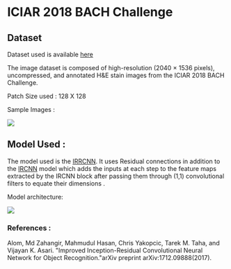 # ICIAR 2018 BACH Challenge

## Dataset


Dataset used is available [here](https://iciar2018-challenge.grand-challenge.org/Dataset/)

The image dataset is composed of high-resolution (2040 × 1536 pixels), uncompressed, and annotated H&E stain images from the ICIAR 2018 BACH Challenge.

Patch Size used : 128 X 128


Sample Images :

![](https://github.com/leoarc/tfjs-models/blob/master/Classification%20Sample%20Models/ICIAR18_data_IRRCNN_model/imgs/samp.png)
## Model Used :


The model used is the [IRRCNN](https://arxiv.org/pdf/1811.04241.pdf). It uses Residual connections in addition to the [IRCNN](https://arxiv.org/abs/1704.07709) model which adds the inputs at each step to the feature maps extracted by the IRCNN block after passing them through (1,1) convolutional filters to equate their dimensions .

Model architecture:

![](https://github.com/leoarc/tfjs-models/blob/master/Classification%20Sample%20Models/ICIAR18_data_IRRCNN_model/imgs/arch.png)


### References :

Alom, Md Zahangir, Mahmudul Hasan, Chris Yakopcic, Tarek M. Taha, and Vijayan K. Asari. "Improved Inception-Residual Convolutional Neural Network for Object Recognition."arXiv preprint arXiv:1712.09888(2017).
